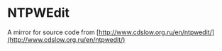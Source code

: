 # NTPWEdit
A mirror for source code from [http://www.cdslow.org.ru/en/ntpwedit/](http://www.cdslow.org.ru/en/ntpwedit/)
